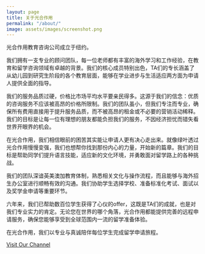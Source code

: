 ```yaml
---
layout: page
title: 关于光合作用
permalink: "/about/"
image: assets/images/screenshot.png
---
```


光合作用教育咨询公司成立于纽约。

我们拥有一支专业的顾问团队，每一位老师都有丰富的海外学习和工作经验，在教育和留学咨询领域有卓越的背景。我们的核心成员特别出色，TA们的专长涵盖了从幼儿园到研究生阶段的各个教育层面，能够在学业进步与生活适应两方面为申请人提供全面的指导。

我们的服务品质过硬，价格比市场平均水平要亲民得多。这源于我们的信念：优质的咨询服务不应该被高昂的价格所限制。我们的团队虽小，但我们专注而专业，确保所有费用直接用于提升服务品质，而不被高昂的租金或不必要的营销活动稀释。我们的目标是让每一位有理想的朋友都能负担我们的服务，不因经济担忧而错失看世界开眼界的机会。

在光合作用，我们相信眼前的困苦其实能让申请人更有决心走出来。就像绿叶透过光合作用慢慢变强，我们也想帮你找到那份内心的力量，开始新的篇章。我们的目标是帮助同学们提升语言技能，适应新的文化环境，并勇敢面对留学路上的各种挑战。

我们的团队深谙英美澳加教育体制，熟悉相关文化与操作流程，而且能够与海外招生办公室进行顺畅有效的沟通。我们协助学生选择学校、准备标准化考试、面试以及奖学金申请等重要环节。

六年来，我们已帮助数百位学生获得了心仪的offer，这既是TA们的成就，也是对我们专业实力的肯定。无论您在世界的哪个角落，光合作用都能提供完善的远程申请服务，确保您能够享受到全球范围内一流的留学准备体验。

在光合作用，我们以专业与真诚陪伴每位学生完成留学申请旅程。

[Visit Our Channel](https://space.bilibili.com/1261312749)
